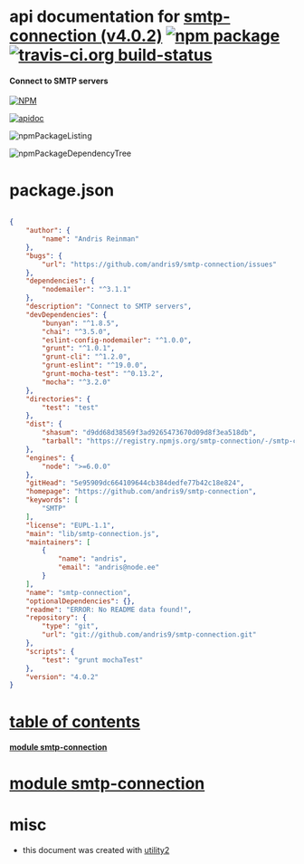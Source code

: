 # api documentation for  [smtp-connection (v4.0.2)](https://github.com/andris9/smtp-connection)  [![npm package](https://img.shields.io/npm/v/npmdoc-smtp-connection.svg?style=flat-square)](https://www.npmjs.org/package/npmdoc-smtp-connection) [![travis-ci.org build-status](https://api.travis-ci.org/npmdoc/node-npmdoc-smtp-connection.svg)](https://travis-ci.org/npmdoc/node-npmdoc-smtp-connection)
#### Connect to SMTP servers

[![NPM](https://nodei.co/npm/smtp-connection.png?downloads=true)](https://www.npmjs.com/package/smtp-connection)

[![apidoc](https://npmdoc.github.io/node-npmdoc-smtp-connection/build/screenCapture.buildNpmdoc.browser._2Fhome_2Ftravis_2Fbuild_2Fnpmdoc_2Fnode-npmdoc-smtp-connection_2Ftmp_2Fbuild_2Fapidoc.html.png)](https://npmdoc.github.io/node-npmdoc-smtp-connection/build/apidoc.html)

![npmPackageListing](https://npmdoc.github.io/node-npmdoc-smtp-connection/build/screenCapture.npmPackageListing.svg)

![npmPackageDependencyTree](https://npmdoc.github.io/node-npmdoc-smtp-connection/build/screenCapture.npmPackageDependencyTree.svg)



# package.json

```json

{
    "author": {
        "name": "Andris Reinman"
    },
    "bugs": {
        "url": "https://github.com/andris9/smtp-connection/issues"
    },
    "dependencies": {
        "nodemailer": "^3.1.1"
    },
    "description": "Connect to SMTP servers",
    "devDependencies": {
        "bunyan": "^1.8.5",
        "chai": "^3.5.0",
        "eslint-config-nodemailer": "^1.0.0",
        "grunt": "^1.0.1",
        "grunt-cli": "^1.2.0",
        "grunt-eslint": "^19.0.0",
        "grunt-mocha-test": "^0.13.2",
        "mocha": "^3.2.0"
    },
    "directories": {
        "test": "test"
    },
    "dist": {
        "shasum": "d9dd68d38569f3ad9265473670d09d8f3ea518db",
        "tarball": "https://registry.npmjs.org/smtp-connection/-/smtp-connection-4.0.2.tgz"
    },
    "engines": {
        "node": ">=6.0.0"
    },
    "gitHead": "5e95909dc664109644cb384dedfe77b42c18e824",
    "homepage": "https://github.com/andris9/smtp-connection",
    "keywords": [
        "SMTP"
    ],
    "license": "EUPL-1.1",
    "main": "lib/smtp-connection.js",
    "maintainers": [
        {
            "name": "andris",
            "email": "andris@node.ee"
        }
    ],
    "name": "smtp-connection",
    "optionalDependencies": {},
    "readme": "ERROR: No README data found!",
    "repository": {
        "type": "git",
        "url": "git://github.com/andris9/smtp-connection.git"
    },
    "scripts": {
        "test": "grunt mochaTest"
    },
    "version": "4.0.2"
}
```



# <a name="apidoc.tableOfContents"></a>[table of contents](#apidoc.tableOfContents)

#### [module smtp-connection](#apidoc.module.smtp-connection)



# <a name="apidoc.module.smtp-connection"></a>[module smtp-connection](#apidoc.module.smtp-connection)



# misc
- this document was created with [utility2](https://github.com/kaizhu256/node-utility2)
